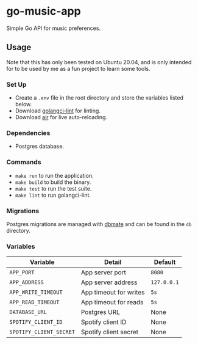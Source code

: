 # go-music-app
Simple Go API for music preferences.

## Usage
Note that this has only been tested on Ubuntu 20.04, and is only intended for to be used by me as a fun project to learn some tools. 

### Set Up
- Create a `.env` file in the root directory and store the variables listed below.
- Download [golangci-lint](https://golangci-lint.run/usage/quick-start/) for linting.
- Download [air](https://github.com/cosmtrek/air) for live auto-reloading.

### Dependencies
- Postgres database.

### Commands
- `make run` to run the application.
- `make build` to build the binary.
- `make test` to run the test suite.
- `make lint` to run golangci-lint.

### Migrations
Postgres migrations are managed with [dbmate](https://github.com/amacneil/dbmate) and can be found in the `db` directory.

### Variables
| Variable                | Detail                 | Default     |
|-------------------------|------------------------|-------------|
| `APP_PORT`              | App server port        | `8080`      |
| `APP_ADDRESS`           | App server address     | `127.0.0.1` |
| `APP_WRITE_TIMEOUT`     | App timeout for writes | `5s`        |
| `APP_READ_TIMEOUT`      | App timeout for reads  | `5s`        |
| `DATABASE_URL`          | Postgres URL           | None        |            
| `SPOTIFY_CLIENT_ID`     | Spotify client ID      | None        |            
| `SPOTIFY_CLIENT_SECRET` | Spotify client secret  | None        |
